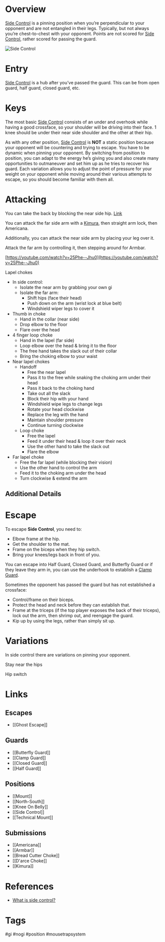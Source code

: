 # Overview
<u>Side Control</u> is a pinning position when you’re perpendicular to your opponent and are not entangled in their legs. Typically, but not always you’re chest-to-chest with your opponent. Points are not scored for <u>Side Control</u>, rather scored for passing the guard.

![Side Control](https://www.grapplearts.com/wp-content/uploads/2020/04/Side-Control-Pic-3.jpg)
# Entry
<u>Side Control</u> is a hub after you’ve passed the guard. This can be from open guard, half guard, closed guard, etc.
# Keys
The most basic <u>Side Control</u> consists of an under and overhook while having a good crossface, so your shoulder will be driving into their face. 1 knee should be under their near side shoulder and the other at their hip.

As with any other position, <u>Side Control</u> is **NOT** a static position because your opponent will be countering and trying to escape. You have to be dynamic when pinning your opponent. By switching from position to position, you can adapt to the energy he’s giving you and also create many opportunities to outmaneuver and set him up as he tries to recover his guard. Each variation allows you to adjust the point of pressure for your weight on your opponent while moving around their various attempts to escape, so you should become familiar with them all.
# Attacking
You can take the back by blocking the near side hip. [Link](https://www.youtube.com/watch?v=SZfpXrlMueg&list=PLEt17gB8NjJfyEwTlMr7ct8IAo225ei_f&index=16)

You can attack the far side arm with a [Kimura](obsidian://open?vault=Obsidian-BJJ-Notes&file=Submissions%2FKimura), then straight arm lock, then Americana.

Additionally, you can attack the near side arm by placing your leg over it.

Attack the far arm by controlling it, then stepping around for Armbar.

[https://youtube.com/watch?v=25Phe--Jhu0](https://youtube.com/watch?v=25Phe--Jhu0)

Lapel chokes
- In side control:
    - Isolate the near arm by grabbing your own gi
    - Isolate the far arm:
        - Shift hips (face their head)
        - Push down on the arm (wrist lock at blue belt)
        - Windshield wiper legs to cover it
- Thumb in choke
    - Hand in the collar (near side)
    - Drop elbow to the floor
    - Flare over the head
- 4 finger loop choke
    - Hand in the lapel (far side)
    - Loop elbow over the head & bring it to the floor
    - The free hand takes the slack out of their collar
    - Bring the choking elbow to your waist
- Near lapel chokes
    - Handoff
        - Free the near lapel
        - Pass it to the free while snaking the choking arm under their head
        - Pass it back to the choking hand
        - Take out all the slack
        - Block their hip with your hand
        - Windshield wipe legs to change legs
        - Rotate your head clockwise
        - Replace the leg with the hand
        - Maintain shoulder pressure
        - Continue turning clockwise
    - Loop choke
        - Free the lapel
        - Feed it under their head & loop it over their neck
        - Use the other hand to take the slack out
        - Flare the elbow
- Far lapel choke
    - Free the far lapel (while blocking their vision)
    - Use the other hand to control the arm
    - Feed it to the choking arm under the head
    - Turn clockwise & extend the arm

## Additional Details



# Escape
To escape **Side Control**, you need to:
- Elbow frame at the hip.
- Get the shoulder to the mat.
- Frame on the biceps when they hip switch.
- Bring your knees/legs back in front of you.

You can escape into Half Guard, Closed Guard, and Butterfly Guard or if they leave they arm in, you can use the underhook to establish a [Clamp Guard](obsidian://open?vault=Obsidian-BJJ-Notes&file=Guards%2FClamp%20Guard).

Sometimes the opponent has passed the guard but has not established a crossface:
- Control/frame on their biceps.
- Protect the head and neck before they can establish that.
- Frame at the triceps (if the top player exposes the back of their triceps), lock out the arm, then shrimp out, and reengage the guard.
- Kip up by using the legs, rather than simply sit up.
# Variations
In side control there are variations on pinning your opponent.

Stay near the hips

Hip switch
# Links
## Escapes
- [[Ghost Escape]]
## Guards
- [[Butterfly Guard]]
- [[Clamp Guard]]
- [[Closed Guard]]
- [[Half Guard]]
## Positions
- [[Mount]]
- [[North-South]]
- [[Knee On Belly]]
- [[Side Control]]
- [[Technical Mount]]
## Submissions
- [[Americana]]
- [[Armbar]]
- [[Bread Cutter Choke]]
- [[D'arce Choke]]
- [[Kimura]]
# References
- [What is side control?](https://www.grapplearts.com/what-is-side-control/)
# Tags
#gi #nogi #position #mousetrapsystem